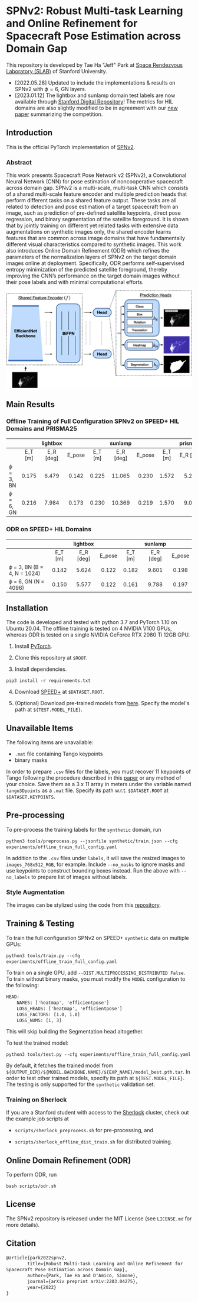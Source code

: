 # SPNv2: Robust Multi-task Learning and Online Refinement for Spacecraft Pose Estimation across Domain Gap

This repository is developed by Tae Ha "Jeff" Park at [Space Rendezvous Laboratory (SLAB)](slab.stanford.edu) of Stanford University.

- [2022.05.28] Updated to include the implementations & results on SPNv2 with $\phi = 6$, GN layers.
- [2023.01.12] The lightbox and sunlamp domain test labels are now available through [Stanford Digital Repository](https://purl.stanford.edu/wv398fc4383)! The metrics for HIL domains are also slightly modified to be in agreement with our [new paper](https://www.sciencedirect.com/science/article/pii/S0094576523000048) summarizing the competition.

## Introduction

This is the official PyTorch implementation of [SPNv2](https://arxiv.org/abs/2203.04275).

### Abstract

This work presents Spacecraft Pose Network v2 (SPNv2), a Convolutional Neural Network (CNN) for pose estimation of noncooperative spacecraft across domain gap. SPNv2 is a multi-scale, multi-task CNN which consists of a shared multi-scale feature encoder and multiple prediction heads that perform different tasks on a shared feature output. These tasks are all related to detection and pose estimation of a target spacecraft from an image, such as prediction of pre-defined satellite keypoints, direct pose regression, and binary segmentation of the satellite foreground. It is shown that by jointly training on different yet related tasks with extensive data augmentations on synthetic images only, the shared encoder learns features that are common across image domains that have fundamentally different visual characteristics compared to synthetic images. This work also introduces Online Domain Refinement (ODR) which refines the parameters of the normalization layers of SPNv2 on the target domain images online at deployment. Specifically, ODR performs self-supervised entropy minimization of the predicted satellite foreground, thereby improving the CNN’s performance on the target domain images without their pose labels and with minimal computational efforts.

![spnv2_architecture](figures/spnv2_architecture.png)

## Main Results

### Offline Training of Full Configuration SPNv2 on SPEED+ HIL Domains and PRISMA25

|   |       | lightbox |       |       | sunlamp |       |       | prisma25 |     |
| :--- | :---: |  :---:   | :---: | :---: |  :---:  | :---: | :---: |  :---:  | :---: |
|   | E_T [m] | E_R [deg] | E_pose | E_T [m] | E_R [deg] | E_pose | E_T [m] | E_R [deg] | E_pose |
| $\phi$ = 3, BN | 0.175 | 6.479 | 0.142 | 0.225 | 11.065 | 0.230 | 1.572 | 5.202 | 0.216 |
| $\phi$ = 6, GN | 0.216 | 7.984 | 0.173 | 0.230 | 10.369 | 0.219 | 1.570 | 9.014 | 0.283 |


### ODR on SPEED+ HIL Domains

|   |       | lightbox |       |       | sunlamp |       |
| :--- | :---: |   :---:  | :---: | :---: |  :---:  | :---: |
|   | E_T [m] | E_R [deg] | E_pose | E_T [m] | E_R [deg] | E_pose |
| $\phi$ = 3, BN (B = 4, N = 1024) | 0.142 | 5.624 | 0.122 | 0.182 | 9.601 | 0.198 |
| $\phi$ = 6, GN (N = 4096) | 0.150 | 5.577 | 0.122 | 0.161 | 9.788 | 0.197 |

## Installation

The code is developed and tested with python 3.7 and PyTorch 1.10 on Ubuntu 20.04. The offline training is tested on 4 NVIDIA V100 GPUs, whereas ODR is tested on a single NVIDIA GeForce RTX 2080 Ti 12GB GPU.

1. Install [PyTorch](https://pytorch.org/).

2. Clone this repository at `$ROOT`.

3. Install dependencies.

```
pip3 install -r requirements.txt
```

4. Download [SPEED+](https://purl.stanford.edu/wv398fc4383) at `$DATASET.ROOT`.

5. (Optional) Download pre-trained models from [here](https://office365stanford-my.sharepoint.com/:f:/g/personal/tpark94_stanford_edu/EleRJUfWcTdComwfLwrrGTIBFtH_MItMgc9Cp_wgKOa7oA). Specify the model's path at `${TEST.MODEL_FILE}`.

## Unavailable Items

The following items are unavailable:

- `.mat` file containing Tango keypoints
- binary masks

In order to prepare `.csv` files for the labels, you must recover 11 keypoints of Tango following the procedure described in this [paper](https://arxiv.org/abs/1909.00392) or any method of your choice. Save them as a 3 x 11 array in meters under the variable named `tango3Dpoints` as a `.mat` file. Specify its path w.r.t. `$DATASET.ROOT` at `$DATASET.KEYPOINTS`.

## Pre-processing

To pre-process the training labels for the `synthetic` domain, run
```
python3 tools/preprocess.py --jsonfile synthetic/train.json --cfg experiments/offline_train_full_config.yaml
```

In addition to the `.csv` files under `labels`, it will save the resized images to `images_768x512_RGB`, for example. Include `--no_masks` to ignore masks and use keypoints to construct bounding boxes instead. Run the above with `--no_labels` to prepare list of images without labels.

### Style Augmentation

The images can be stylized using the code from this [repository](https://github.com/philipjackson/style-augmentation).

## Training & Testing

To train the full configuration SPNv2 on SPEED+ `synthetic` data on multiple GPUs:
```
python3 tools/train.py --cfg experiments/offline_train_full_config.yaml
```

To train on a single GPU, add `--DIST.MULTIPROCESSING_DISTRIBUTED False`. To train without binary masks, you must modify the `MODEL` configuration to the following:
```
HEAD:
    NAMES: ['heatmap', 'efficientpose']
    LOSS_HEADS: ['heatmap', 'efficientpose']
    LOSS_FACTORS: [1.0, 1.0]
    LOSS_NUMS: [1, 3]
```
This will skip building the Segmentation head altogether.

To test the trained model:
```
python3 tools/test.py --cfg experiments/offline_train_full_config.yaml
```
By default, it fetches the trained model from `${OUTPUT_DIR}/${MODEL.BACKBONE.NAME}/${EXP_NAME}/model_best.pth.tar`. In order to test other trained models, specify its path at `${TEST.MODEL_FILE}`. The testing is only supported for the `synthetic` validation set.

### Training on Sherlock

If you are a Stanford student with access to the [Sherlock](https://www.sherlock.stanford.edu/) cluster, check out the example job scripts at

- `scripts/sherlock_preprocess.sh` for pre-processing, and

- `scripts/sherlock_offline_dist_train.sh` for distributed training.

## Online Domain Refinement (ODR)

To perform ODR, run
```
bash scripts/odr.sh
```

## License

The SPNv2 repository is released under the MIT License (see `LICENSE.md` for more details).

## Citation

```
@article{park2022spnv2,
        title={Robust Multi-Task Learning and Online Refinement for Spacecraft Pose Estimation across Domain Gap},
        author={Park, Tae Ha and D'Amico, Simone},
        journal={arXiv preprint arXiv:2203.04275},
        year={2022}
}
```
